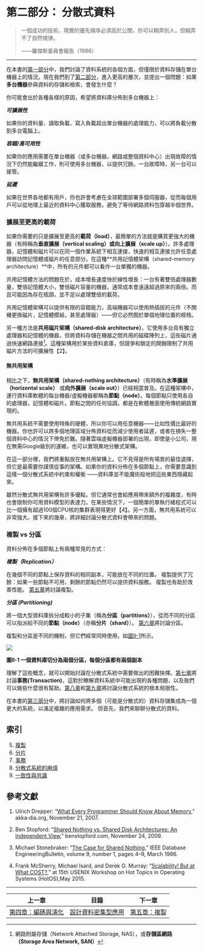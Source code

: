 # 第二部分： 分散式資料 

> 一個成功的技術，現實的優先順序必須高於公關，你可以糊弄別人，但糊弄不了自然規律。
>
> ——羅傑斯委員會報告（1986）
>

-------

在本書的[第一部分](part-i.md)中，我們討論了資料系統的各個方面，但僅限於資料存儲在單台機器上的情況。現在我們到了[第二部分](part-ii.md)，進入更高的層次，並提出一個問題：如果**多台機器**參與資料的存儲和檢索，會發生什麼？

你可能會出於各種各樣的原因，希望將資料庫分佈到多台機器上：

***可擴展性***

如果你的資料量、讀取負載、寫入負載超出單台機器的處理能力，可以將負載分散到多台電腦上。

***容錯/高可用性***

如果你的應用需要在單台機器（或多台機器，網路或整個資料中心）出現故障的情況下仍然能繼續工作，則可使用多台機器，以提供冗餘。一台故障時，另一台可以接管。

***延遲***

如果在世界各地都有用戶，你也許會考慮在全球範圍部署多個伺服器，從而每個用戶可以從地理上最近的資料中心獲取服務，避免了等待網路資料包穿越半個世界。

### 擴展至更高的載荷

如果你需要的只是擴展至更高的**載荷（load）**，最簡單的方法就是購買更強大的機器（有時稱為**垂直擴展（vertical scaling）**或**向上擴展（scale up）**）。許多處理器，記憶體和磁片可以在同一個作業系統下相互連接，快速的相互連接允許任意處理器訪問記憶體或磁片的任意部分。在這種**共用記憶體架構（shared-memory architecture）**中，所有的元件都可以看作一台單獨的機器。

[^i]: 在大型機中，儘管任意處理器都可以訪問記憶體的任意部分，但總有一些記憶體區域與一些處理器更接近（稱為**非均勻記憶體訪問（nonuniform memory access, NUMA）**【1】）。 為了有效利用這種架構特性，需要對處理進行細分，以便每個處理器主要訪問臨近的記憶體，這意味著即使表面上看起來只有一台機器在運行，**分區（partitioning）**仍然是必要的。

共用記憶體方法的問題在於，成本增長速度快於線性增長：一台有著雙倍處理器數量，雙倍記憶體大小，雙倍磁片容量的機器，通常成本會遠遠超過原來的兩倍。而且可能因為存在瓶頸，並不足以處理雙倍的載荷。

共用記憶體架構可以提供有限的容錯能力，高端機器可以使用熱插拔的元件（不關機更換磁片，記憶體模組，甚至處理器）——但它必然囿於單個地理位置的桎梏。

另一種方法是**共用磁片架構（shared-disk architecture）**，它使用多台具有獨立處理器和記憶體的機器，但將資料存儲在機器之間共用的磁碟陣列上，這些磁片通過快速網路連接[^ii]。這種架構用於某些資料倉庫，但競爭和鎖定的開銷限制了共用磁片方法的可擴展性【2】。

[^ii]: 網路附屬存儲（Network Attached Storage, NAS），或**存儲區網路（Storage Area Network, SAN）**

#### 無共用架構

相比之下，**無共用架構（shared-nothing architecture）**（有時稱為**水準擴展（horizontal scale）** 或**向外擴展（scale out）**）已經相當普及。在這種架構中，運行資料庫軟體的每台機器/虛擬機器都稱為**節點（node）**。每個節點只使用各自的處理器，記憶體和磁片。節點之間的任何協調，都是在軟體層面使用傳統網路實現的。

無共用系統不需要使用特殊的硬體，所以你可以用任意機器——比如性價比最好的機器。你也許可以跨多個地理區域分佈資料從而減少使用者延遲，或者在損失一整個資料中心的情況下倖免於難。隨著雲端虛擬機器部署的出現，即使是小公司，現在無需Google級別的運維，也可以實現異地分散式架構。

在這一部分裡，我們將重點放在無共用架構上。它不見得是所有場景的最佳選擇，但它是最需要你謹慎從事的架構。如果你的資料分佈在多個節點上，你需要意識到這樣一個分散式系統中約束和權衡 ——資料庫並不能魔術般地把這些東西隱藏起來。

雖然分散式無共用架構有許多優點，但它通常也會給應用帶來額外的複雜度，有時也會限制你可用資料模型的表達力。在某些情況下，一個簡單的單執行緒程式可以比一個擁有超過100個CPU核的集群表現得更好【4】。另一方面，無共用系統可以非常強大。接下來的幾章，將詳細討論分散式資料會帶來的問題。

### 複製 vs 分區

資料分佈在多個節點上有兩種常見的方式：

***複製（Replication）***

   在幾個不同的節點上保存資料的相同副本，可能放在不同的位置。 複製提供了冗餘：如果一些節點不可用，剩餘的節點仍然可以提供資料服務。 複製也有助於改善性能。 [第五章](ch5.md)將討論複製。

***分區 (Partitioning)***

   將一個大型資料庫拆分成較小的子集（稱為**分區（partitions）**），從而不同的分區可以指派給不同的**節點（node）**（亦稱**分片（shard）**）。 [第六章](ch6.md)將討論分區。

複製和分區是不同的機制，但它們經常同時使用。如[圖II-1](img/figii-1.png)所示。

![](img/figii-1.png)

**圖II-1 一個資料庫切分為兩個分區，每個分區都有兩個副本**

理解了這些概念，就可以開始討論在分散式系統中需要做出的困難抉擇。[第七章](ch7.md)將討論**事務(Transaction)**，這對於瞭解資料系統中可能出現的各種問題，以及我們可以做些什麼很有幫助。[第八章](ch8.md)和[第九章](ch9.md)將討論分散式系統的根本局限性。

在本書的[第三部分](part-iii.md)中，將討論如何將多個（可能是分散式的）資料存儲集成為一個更大的系統，以滿足複雜的應用需求。 但首先，我們來聊聊分散式的資料。


## 索引

5. [複製](ch5.md)
6. [分片](ch6.md) 
7. [事務](ch7.md) 
8. [分散式系統的麻煩](ch8.md) 
9. [一致性與共識](ch9.md) 




## 參考文獻

1.  Ulrich Drepper: “[What Every Programmer Should Know About Memory](http://www.benstopford.com/2009/11/24/understanding-the-shared-nothing-architecture/),” akka‐dia.org, November 21, 2007.

2. Ben Stopford: “[Shared Nothing vs. Shared Disk Architectures: An Independent View](http://www.benstopford.com/2009/11/24/understanding-the-shared-nothing-architecture/),” benstopford.com, November 24, 2009.

3. Michael Stonebraker: “[The Case for Shared Nothing](http://db.cs.berkeley.edu/papers/hpts85-nothing.pdf),” IEEE Database EngineeringBulletin, volume 9, number 1, pages 4–9, March 1986.
4. Frank McSherry, Michael Isard, and Derek G. Murray: “[Scalability! But at What COST?](http://www.frankmcsherry.org/assets/COST.pdf),” at 15th USENIX Workshop on Hot Topics in Operating Systems (HotOS),May 2015.

------

| 上一章                       | 目錄                            | 下一章                 |
| ---------------------------- | ------------------------------- | ---------------------- |
| [第四章：編碼與演化](ch4.md) | [設計資料密集型應用](README.md) | [第五章：複製](ch5.md) |


